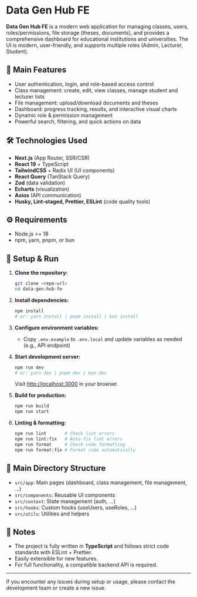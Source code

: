 # Data Gen Hub FE

**Data Gen Hub FE** is a modern web application for managing classes, users, roles/permissions, file storage (theses, documents), and provides a comprehensive dashboard for educational institutions and universities. The UI is modern, user-friendly, and supports multiple roles (Admin, Lecturer, Student).

## 🚀 Main Features
- User authentication, login, and role-based access control
- Class management: create, edit, view classes, manage student and lecturer lists
- File management: upload/download documents and theses
- Dashboard: progress tracking, results, and interactive visual charts
- Dynamic role & permission management
- Powerful search, filtering, and quick actions on data

## 🛠️ Technologies Used
- **Next.js** (App Router, SSR/CSR)
- **React 19** + TypeScript
- **TailwindCSS** + Radix UI (UI components)
- **React Query** (TanStack Query)
- **Zod** (data validation)
- **Echarts** (visualization)
- **Axios** (API communication)
- **Husky, Lint-staged, Prettier, ESLint** (code quality tools)

## ⚙️ Requirements
- Node.js >= 18
- npm, yarn, pnpm, or bun

## 🔧 Setup & Run
1. **Clone the repository:**
   ```bash
   git clone <repo-url>
   cd data-gen-hub-fe
   ```
2. **Install dependencies:**
   ```bash
   npm install
   # or: yarn install | pnpm install | bun install
   ```
3. **Configure environment variables:**
   - Copy `.env.example` to `.env.local` and update variables as needed (e.g., API endpoint)

4. **Start development server:**
   ```bash
   npm run dev
   # or: yarn dev | pnpm dev | bun dev
   ```
   Visit [http://localhost:3000](http://localhost:3000) in your browser.

5. **Build for production:**
   ```bash
   npm run build
   npm run start
   ```

6. **Linting & formatting:**
   ```bash
   npm run lint       # Check lint errors
   npm run lint:fix   # Auto-fix lint errors
   npm run format     # Check code formatting
   npm run format:fix # Format code automatically
   ```

## 📁 Main Directory Structure
- `src/app`: Main pages (dashboard, class management, file management, ...)
- `src/components`: Reusable UI components
- `src/context`: State management (auth, ...)
- `src/hooks`: Custom hooks (useUsers, useRoles, ...)
- `src/utils`: Utilities and helpers

## 📝 Notes
- The project is fully written in **TypeScript** and follows strict code standards with ESLint + Prettier.
- Easily extensible for new features.
- For full functionality, a compatible backend API is required.

---
If you encounter any issues during setup or usage, please contact the development team or create a new issue.
